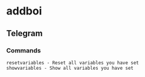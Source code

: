 # addboi

## Telegram

### Commands

```
resetvariables - Reset all variables you have set
showvariables - Show all variables you have set
```
